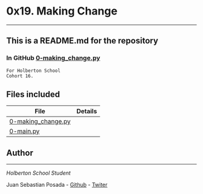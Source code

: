 # 0x19. Making Change
***
## This is a README.md for the repository
### In GitHub [0-making_change.py]()
```
For Holberton School
Cohort 16.
```

## Files included

| File                 | Details                                    |
|--------------------- | ------------------------------------------ |
| [0-making_change.py]() |	       |
| [0-main.py]() |	       |



## Author
***
*Holberton School Student*

Juan Sebastian Posada  - [Github](https://github.com/Juansepo13) - [Twiter](https://twitter.com/@JuanSeb35904130)